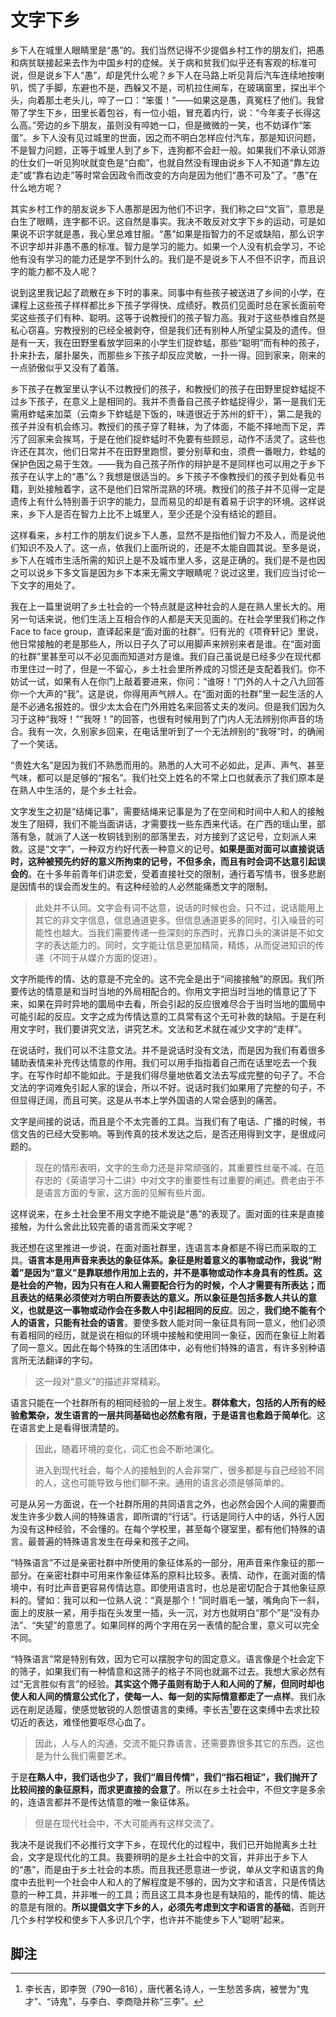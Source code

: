 # 文字下乡

乡下人在城里人眼睛里是“愚”的。我们当然记得不少提倡乡村工作的朋友们，把愚和病贫联接起来去作为中国乡村的症候。关于病和贫我们似乎还有客观的标准可说，但是说乡下人“愚”，却是凭什么呢？乡下人在马路上听见背后汽车连续地按喇叭，慌了手脚，东避也不是，西躲又不是，司机拉住闸车，在玻璃窗里，探出半个头，向着那土老头儿，啐了一口：“笨蛋！”——如果这是愚，真冤枉了他们。我曾带了学生下乡，田里长着包谷，有一位小姐，冒充着内行，说：“今年麦子长得这么高。”旁边的乡下朋友，虽则没有啐她一口，但是微微的一笑，也不妨译作“笨蛋”。乡下人没有见过城里的世面，因之而不明白怎样应付汽车，那是知识问题，不是智力问题，正等于城里人到了乡下，连狗都不会赶一般。如果我们不承认郊游的仕女们一听见狗吠就变色是“白痴”，也就自然没有理由说乡下人不知道“靠左边走”或“靠右边走”等时常会因政令而改变的方向是因为他们“愚不可及”了。“愚”在什么地方呢？

其实乡村工作的朋友说乡下人愚那是因为他们不识字，我们称之曰“文盲”，意思是白生了眼睛，连字都不识。这自然是事实。我决不敢反对文字下乡的运动，可是如果说不识字就是愚，我心里总难甘服。“愚”如果是指智力的不足或缺陷，那么识字不识字却并非愚不愚的标准。智力是学习的能力。如果一个人没有机会学习，不论他有没有学习的能力还是学不到什么的。我们是不是说乡下人不但不识字，而且识字的能力都不及人呢？

说到这里我记起了疏散在乡下时的事来。同事中有些孩子被送进了乡间的小学，在课程上这些孩子样样都比乡下孩子学得快、成绩好。教员们见面时总在家长面前夸奖这些孩子们有种、聪明。这等于说教授们的孩子智力高。我对于这些恭维自然是私心窃喜。穷教授别的已经全被剥夺，但是我们还有别种人所望尘莫及的遗传。但是有一天，我在田野里看放学回来的小学生们捉蚱蜢，那些“聪明”而有种的孩子，扑来扑去，屡扑屡失，而那些乡下孩子却反应灵敏，一扑一得。回到家来，刚来的一点骄傲似乎又没有了着落。

乡下孩子在教室里认字认不过教授们的孩子，和教授们的孩子在田野里捉蚱蜢捉不过乡下孩子，在意义上是相同的。我并不责备自己孩子蚱蜢捉得少，第一是我们无需用蚱蜢来加菜（云南乡下蚱蜢是下饭的，味道很近于苏州的虾干），第二是我的孩子并没有机会练习。教授们的孩子穿了鞋袜，为了体面，不能不择地而下足，弄污了回家来会挨骂，于是在他们捉蚱蜢时不免要有些顾忌，动作不活灵了。这些也许还在其次，他们日常并不在田野里跑惯，要分别草和虫，须费一番眼力，蚱蜢的保护色因之易于生效。——我为自己孩子所作的辩护是不是同样也可以用之于乡下孩子在认字上的“愚”么？我想是很适当的。乡下孩子不像教授们的孩子到处看见书籍，到处接触着字，这不是他们日常所混熟的环境。教授们的孩子并不见得一定是遗传上有什么特别善于识字的能力，显而易见的却是有着易于识字的环境。这样说来，乡下人是否在智力上比不上城里人，至少还是个没有结论的题目。

这样看来，乡村工作的朋友们说乡下人愚，显然不是指他们智力不及人，而是说他们知识不及人了。这一点，依我们上面所说的，还是不太能自圆其说。至多是说，乡下人在城市生活所需的知识上是不及城市里人多，这是正确的。我们是不是也因之可以说乡下多文盲是因为乡下本来无需文字眼睛呢？说过这里，我们应当讨论一下文字的用处了。

我在上一篇里说明了乡土社会的一个特点就是这种社会的人是在熟人里长大的。用另一句话来说，他们生活上互相合作的人都是天天见面的。在社会学里我们称之作Face to face group，直译起来是“面对面的社群”。归有光的《项脊轩记》里说，他日常接触的老是那些人，所以日子久了可以用脚声来辨别来者是谁。在“面对面的社群”里甚至可以不必见面而知道对方是谁。我们自己虽说是已经多少在现代都市里住过一时了，但是一不留心，乡土社会里所养成的习惯还是支配着我们。你不妨试一试，如果有人在你门上敲着要进来，你问：“谁呀！”门外的人十之八九回答你一个大声的“我”。这是说，你得用声气辨人。在“面对面的社群”里一起生活的人是不必通名报姓的。很少太太会在门外用姓名来回答丈夫的发问。但是我们因为久习于这种“我呀！”“我呀！”的回答，也很有时候用到了门内人无法辨别你声音的场合。我有一次，久别家乡回来，在电话里听到了一个无法辨别的“我呀”时，的确闹了一个笑话。

“贵姓大名”是因为我们不熟悉而用的。熟悉的人大可不必如此，足声、声气、甚至气味，都可以是足够的“报名”。我们社交上姓名的不常上口也就表示了我们原本是在熟人中生活的，是个乡土社会。

文字发生之初是“结绳记事”，需要结绳来记事是为了在空间和时间中人和人的接触发生了阻碍，我们不能当面讲话，才需要找一些东西来代话。在广西的瑶山里，部落有急，就派了人送一枚铜钱到别的部落里去，对方接到了这记号，立刻派人来救。这是“文字”，一种双方约好代表一种意义的记号。**如果是面对面可以直接说话时，这种被预先约好的意义所拘束的记号，不但多余，而且有时会词不达意引起误会的**。在十多年前青年们讲恋爱，受着直接社交的限制，通行着写情书，很多悲剧是因情书的误会而发生的。有这种经验的人必然能痛悉文字的限制。

> 此处并不认同。文字会有词不达意，说话的时候也会。只不过，说话能用上其它的非文字信息，信息通道更多。但信息通道更多的同时，引入噪音的可能性也越大。当我们需要传递一些深刻的东西时，光靠口头的演讲是不如文字的表达能力的。同时，文字能让信息更加精简，精炼，从而促进知识的传递（不同于从媒介方面的促进）。

文字所能传的情、达的意是不完全的。这不完全是出于“间接接触”的原因。我们所要传达的情意是和当时当地的外局相配合的。你用文字把当时当地的情意记了下来，如果在异时异地的圜局中去看，所会引起的反应很难尽合于当时当地的圜局中可能引起的反应。文字之成为传情达意的工具常有这个无可补救的缺陷。于是在利用文字时，我们要讲究文法，讲究艺术。文法和艺术就在减少文字的“走样”。

在说话时，我们可以不注意文法。并不是说话时没有文法，而是因为我们有着很多辅助表情来补充传达情意的作用。我们可以用手指指着自己而在话里吃去一个我字。在写作时却不能如此。于是我们得尽量地依着文法去写成完整的句子了。不合文法的字词难免引起人家的误会，所以不好。说话时我们如果用了完整的句子，不但显得迂阔，而且可笑。这是从书本上学外国语的人常会感到的痛苦。

文字是间接的说话，而且是个不太完善的工具。当我们有了电话、广播的时候，书信文告的已经大受影响。等到传真的技术发达之后，是否还用得到文字，是很成问题的。

>现在的情形表明，文字的生命力还是非常顽强的，其重要性丝毫不减。在范存忠的《英语学习十二讲》中对文字的重要性有过重要的阐述。费老由于不是语言方面的专家，这方面的见解有些片面。

这样说来，在乡土社会里不用文字绝不能说是“愚”的表现了。面对面的往来是直接接触，为什么舍此比较完善的语言而采文字呢？

我还想在这里推进一步说，在面对面社群里，连语言本身都是不得已而采取的工具。**语言本是用声音来表达的象征体系。象征是附着意义的事物或动作，我说“附着”是因为“意义”是靠联想作用加上去的，并不是事物或动作本身具有的性质。这是社会的产物，因为只有在人和人需要配合行为的时候，个人才需要有所表达；而且表达的结果必须使对方明白所要表达的意义。所以象征是包括多数人共认的意义，也就是这一事物或动作会在多数人中引起相同的反应**。因之，**我们绝不能有个人的语言，只能有社会的语言**。要使多数人能对同一象征具有同一意义，他们必须有着相同的经历，就是说在相似的环境中接触和使用同一象征，因而在象征上附着了同一意义。因此在每个特殊的生活团体中，必有他们特殊的语言，有许多别种语言所无法翻译的字句。

> 这一段对“意义”的描述非常精彩。

语言只能在一个社群所有的相同经验的一层上发生。**群体愈大，包括的人所有的经验愈繁杂，发生语言的一层共同基础也必然愈有限，于是语言也愈趋于简单化**。这在语言史上是看得很清楚的。

> 因此，随着环境的变化，词汇也会不断地演化。
>
> 进入到现代社会，每个人的接触到的人会非常广，很多都是与自己经验不同的人，这也可能导致与他们聊不来。通用的语言必须是够简单的。

可是从另一方面说，在一个社群所用的共同语言之外，也必然会因个人间的需要而发生许多少数人间的特殊语言，即所谓的“行话”。行话是同行人中的话，外行人因为没有这种经验，不会懂的。在每个学校里，甚至每个寝室里，都有他们特殊的语言。最普遍的特殊语言发生在母亲和孩子之间。

“特殊语言”不过是亲密社群中所使用的象征体系的一部分，用声音来作象征的那一部分。在亲密社群中可用来作象征体系的原料比较多。表情、动作，在面对面的情境中，有时比声音更容易传情达意。即使用语言时，也总是密切配合于其他象征原料的。譬如：我可以和一位熟人说：“真是那个！”同时眉毛一皱，嘴角向下一斜，面上的皮肤一紧，用手指在头发里一插，头一沉，对方也就明白“那个”是“没有办法”、“失望”的意思了。如果同样的两个字用在另一表情的配合里，意义可以完全不同。

“特殊语言”常是特别有效，因为它可以摆脱字句的固定意义。语言像是个社会定下的筛子，如果我们有一种情意和这筛子的格子不同也就漏不过去。我想大家必然有过“无言胜似有言”的经验。**其实这个筛子虽则有助于人和人间的了解，但同时却也使人和人间的情意公式化了，使每一人、每一刻的实际情意都走了一点样**。我们永远在削足适履，使感觉敏锐的人怨恨语言的束缚。李长吉[^ 1]要在这束缚中去求比较切近的表达，难怪他要呕尽心血了。

> 因此，人与人的沟通，交流不能只靠语言，还需要靠很多其它的东西。这也是为什么我们需要艺术。

于是**在熟人中，我们话也少了，我们“眉目传情”，我们“指石相证”，我们抛开了比较间接的象征原料，而求更直接的会意了**。所以在乡土社会中，不但文字是多余的，连语言都并不是传达情意的唯一象征体系。

> 但是在现代社会中，不大可能再有这样交流了。

我决不是说我们不必推行文字下乡，在现代化的过程中，我们已开始抛离乡土社会，文字是现代化的工具。我要辨明的是乡土社会中的文盲，并非出于乡下人的“愚”，而是由于乡土社会的本质。而且我还愿意进一步说，单从文字和语言的角度中去批判一个社会中人和人的了解程度是不够的，因为文字和语言，只是传情达意的一种工具，并非唯一的工具；而且这工具本身也是有缺陷的，能传的情、能达的意是有限的。**所以提倡文字下乡的人，必须先考虑到文字和语言的基础**，否则开几个乡村学校和使乡下人多识几个字，也许并不能使乡下人“聪明”起来。

## 脚注

[^ 1]: 李长吉，即李贺（790—816），唐代著名诗人，一生愁苦多病，被誉为“鬼才”、“诗鬼”，与李白、李商隐并称“三李”。